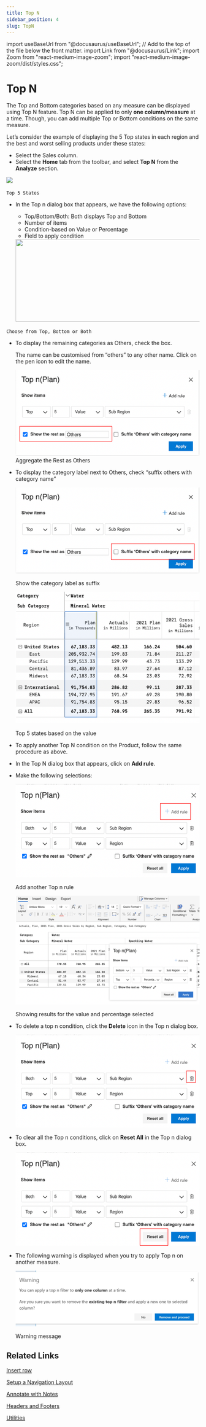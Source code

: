 ```yaml
---
title: Top N
sidebar_position: 4
slug: TopN
---
```

import useBaseUrl from "@docusaurus/useBaseUrl"; // Add to the top of the file below the front matter.
import Link from "@docusaurus/Link";
import Zoom from "react-medium-image-zoom";
import "react-medium-image-zoom/dist/styles.css";

# Top N


The Top and Bottom categories based on any measure can be displayed using Top N feature. Top N can be applied to only **one column/measure** at a time. Though, you can add multiple Top or Bottom conditions on the same measure.

Let’s consider the example of displaying the 5 Top states in each region and the best and worst selling products under these states:

- Select the Sales column.
- Select the **Home** tab from the toolbar, and select **Top N** from the **Analyze** section.

<div style={{ textAlign: "center" }}>
  <Zoom>
    <img width="550"
      src={useBaseUrl("/img/Analysis/TopN/topn1.png")}
    />
  </Zoom>
</div>


    Top 5 States 

- In the Top n dialog box that appears, we have the following options:
    - Top/Bottom/Both: Both displays Top and Bottom
    - Number of items
    - Condition-based on Value or Percentage
    - Field to apply condition
    
   
  <div style={{ textAlign: "center" }}>
  <Zoom>
    <img width="550px" height="215px"
      src={useBaseUrl("/img/Analysis/TopN/topn2.png")}
    />
  </Zoom>
</div>
  
    Choose from Top, Bottom or Both
    
- To display the remaining categories as Others, check the box.
    
    The name can be customised from “others” to any other name. Click on the pen icon to edit the name.
    
    ![Aggregate the Rest as Others](/img/Analysis/TopN/topn3.png)
    Aggregate the Rest as Others
    
- To display the category label next to Others, check “suffix others with category name”
    
    ![Show the category label as suffix](/img/Analysis/TopN/topn4.png)

    Show the category label as suffix
    
    ![Top 5 states based on the value](/img/Analysis/TopN/topn5.png)
    
    Top 5 states based on the value
    
- To apply another Top N condition on the Product, follow the same procedure as above.
- In the Top N dialog box that appears, click on **Add rule**.
- Make the following selections:
    
    ![Add another Top n rule](/img/Analysis/TopN/topn6.png)

    Add another Top n rule
    
    ![Showing results for the value and percentage selected](/img/Analysis/TopN/topn7.png)
    
    Showing results for the value and percentage selected
    
- To delete a top n condition, click the **Delete** icon in the Top n dialog box.
    
    ![Untitled](/img/Analysis/TopN/topn8.png)

- To clear all the Top n conditions, click on **Reset All** in the Top n dialog box.
    
    ![Untitled](/img/Analysis/TopN/topn9.png)

- The following warning is displayed when you try to apply Top n on another measure.
    
    ![Warning message](/img/Analysis/TopN/topn10.jpg)
    
    Warning message


## Related Links

[Insert row](/visual/insert-row)

[Setup a Navigation Layout](/build/setup-a-navigation-layout)

[Annotate with Notes](/build/Annotatenotes)

[Headers and Footers](/settings/headers-and-footers)

[Utilities](/settings/utilities)    